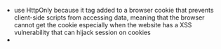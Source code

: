 - use HttpOnly because it tag added to a browser cookie that prevents client-side scripts from accessing data, meaning that the browser cannot get the cookie especially when the website has a XSS vulnerability that can hijack session on cookies
- 
